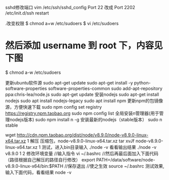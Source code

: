 sshd修改端口
vim /etc/ssh/sshd_config
 Port 22  改成  Port 2202
 /etc/init.d/ssh restart

.改变权限
 $ chmod a+w /etc/sudoers 
$ vi /etc/sudoers
# 然后添加 username 到 root 下，内容见下图
$ chmod a-w /etc/sudoers


更新ubuntu软件源
sudo apt-get update
sudo apt-get install -y python-software-properties software-properties-common
sudo add-apt-repository ppa:chris-lea/node.js
sudo apt-get update
安装nodejs
sudo apt-get install nodejs
sudo apt install nodejs-legacy
sudo apt install npm
更新npm的包镜像源，方便快速下载
sudo npm config set registry https://registry.npm.taobao.org
sudo npm config list
全局安装n管理器(用于管理nodejs版本)
sudo npm install n -g
安装最新的nodejs（stable版本）
sudo n stable

wget http://cdn.npm.taobao.org/dist/node/v8.9.0/node-v8.9.0-linux-x64.tar.xz
1
解压 压缩包，node-v8.9.0-linux-x64.tar.xz
 tar xvJf node-v8.9.0-linux-x64.tar.xz
1
测试，进入bin目录输入 ./node -v 看看输出结果
./node -v
v8.9.0
1
2
修改环境变量
//输入指令
vi ~/.bashrc
//然后再最后面加入下面代码（路径根据自己解压的路径自行修改）
export PATH=/data/software/node-v8.9.0-linux-x64/bin:$PATH
//保存退出
//使之生效
source ~/.bashrc
测试效果,输入下面代码，看看结果
 node -v

